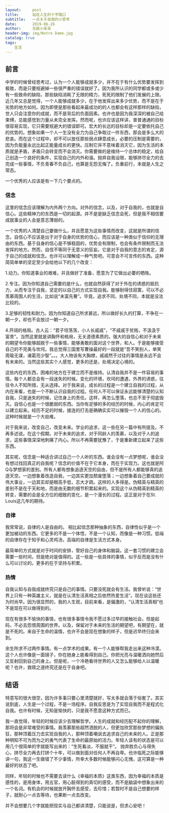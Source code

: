 ```yaml
---
layout:     post
title:      站在人生的十字路口
subtitle:   一点关于自我的小思考
date:       2019-06-26
author:     无敌小呆呆
header-img: img/Notre Dame.jpg
catalog: true
tags:
    生活
---
```


## 前言
中学的时候曾经思考过，认为一个人能够成就多少，并不在于有什么优势要发挥到极致，而是只要规避掉一些很严重的错误就好了。因为我所认识的同学都或多或少有一些致命的缺陷，那些缺陷消耗了无限的精力，死死的限制了他们发展的上限。近几年又总是觉得，一个人能够成就多少，在于他发挥出来多少优势，而不是在于劣势的地方如何。因为即使是那些看起来最成功的的人也都会有这样那样的缺陷，世人只会注意你的成就，而不是背后的负面因素。也许也是因为我深深的被自己给束缚，总能感觉到力量从未完全发挥。然而呢，也许应该这样讲，普普通通的目标很容易实现，它只需要规避大的错误即可。宏大的长远的目标却是一定要依托自己的优势的。想象如果一个人一生没有全力为自己争取过一件东西，那会是多么大的悲哀。而在这个过程中，却不可以放任那些弱点肆意成长，必要的压制是需要的，因为负能量永远比起正能量成长的更快。压制它并不意味着消灭它，因为生活的本质就是矛盾，矛盾只会转变而不会消灭。你需要做的是维持一个总体的稳定，给自己创造一个良好的条件，实现自己的内外和谐。抛弃自我设限，能够拼尽全力的去完成一些事情，不负青春不负自己，也算是无怨无悔了。负重前行，本就是人生之常态。


一个优秀的人应该是有一下几个要点的。

### 信念
这里的信念应该理解为内外两个方向。对外的信念，以及，对于自我的，也就是自信心。这些精神力的东西是一切的起源。并不是是缺乏信念会死，但是我不相信要成就事业的人会是意志薄弱的。

一个优秀的人清楚自己要做什么，并且愿意为这些事情而改变，这就是所谓的信念。自信心不应该是出于对于自身的优势的信心，而应该是一种类似于信仰的无理由的东西。基于自身的信心是不够稳固的，优势会有限制，也会有条件限制而无法发挥的地方。然而，自信不等同于无意义的狂妄。它是对于自我的意志的肯定，源于自己的成就和信念。也许可以理解成一种气势吧。可意会不可言传的东西。这种简简单单的坚定至少会给他以下的几个改变：

1.动力。你知道事业的艰难，并且做好了准备，愿意为了它做出必要的牺牲。

2.专注。因为你知道自己需要的是什么，也就自然获得了对于外在的诱惑的抵抗力，从而专注于自我，坚定的以自己的方式实现自我。能够耐得住寂寞，可以不必羡慕周围人的生活，比如说“未富先奢”。毕竟，追求不同，处境不同，本就是没法比较的。

3.足够的韧性和耐力。因为你知道自己所求甚远，所以做好长久的打算，不争在一朝一夕，却也不会放过一朝一夕。

4.开阔的格局。古人云：“君子坦荡荡，小人长戚戚”，“不戚戚于贫贱，不汲汲于富贵”。当然这里就是讲胸怀和格局，无关道德素质的。强大的自信心和对于未来的期望令你能够超脱于一些事情，能够勇敢的面对这个世界，和人。于是能够接受自己的不完美与坎坷。我总觉得三国里写曹操最好的一段就是“吾不笑别人，单笑周瑜无谋，诸葛亮少智”。。。大人物该有大胸襟，戚戚然于过往的事情是永远不会有未来的。当然这些其实个人感觉，更多的还是，处境决定心境的。



这些内在的东西，困难的地方在于建立而不是维持。认清自我并不是一件容易的事情。每个人都总会有一段迷失的时候。变化的环境，坎坷的遭遇，外界的诱惑，往往令人不知所措，无从选择。对于我来说，成长的过程是一个建立自我的过程，从内在来看，也是一个不断认识自我的过程。任何人不可以保证永远能够清楚的认知自我，只是迷失的时候，记住身上的责任。这样，再怎么堕落，也总不至于彻底毁灭。自信心也是一个很脆弱的东西。当你有足够的多的经历的时候，内心的肯定可以建立起来。经历不足的时候，接连的打击是确确实实可以摧毁一个人的信心的。这种时候就是一个大劫难。

对于我来说，改变自己，改变未来。学业的追求，这一些在另一篇中有所提及。不再多述说。在这个假期，对于未来的追求，对于同龄人的羡慕，以及对于人的追求，这些事情深深地刺痛了内心。所以不再需要犹豫了，于是重新建立起来了这些东西。

其实呢，信念是一种适合讲过自己一个人听的东西。谁会没有一点梦想呢，谁会没有想过找回真正的自我呢？信念的价值不在于它本身，而在于实现力。这也就是阿Q与梦想家的差别。所有人都有想象追逐天空的自由，但不是所有人都能够真的追逐天空。一边想象着改造自我，一边其实更加颓废堕落；一边想象着自己要成就的伟大事业，一边其实却是眼高手低，志大才疏。这样的人多得是。伪精英与精英的差别不是在于天和地，而是由无数的细节积累起来的。实现这个从伪精英到精英的转变，需要的会是全方位的细致的变化，是一个漫长的过程。这正是对于在St. Louis这几年的期待。

### 自律
我常常说，自律的人是自由的。
相比起信念那种抽象的东西，自律性似乎是一个更加被动的东西。它更多的不是一个体悟，不是一个认知，而像是一种习惯。低端的自律存在于知乎和心灵鸡汤，高端的自律是生活方式本身。

最简单的方式就是对于时间的安排，管好自己的身体和脑袋。这一套习惯的建立会需要一些时间，但是绝对是值得的。这一些是一些具体的事情，似乎反而是没有什么可以讨论的。更多的在于坚持与积累。


### 热情
自我认知与自我成就终究只是自己的事情。只要没死就会有生活。我曾听说：“世界上只有一种英雄主义，就是在认清生活真相之后依然热爱生活”。现在谈这些还为时尚早。因为很显然的，我的人生观，目前来看，是偏激的，“认清生活真相”也不是现在可以做得到的。

现在有很多不愉快的事情，也有很多事情令我不愿过多过早的接触社会。但是起码，不必去怨恨周围的世界。以及，保留对于未来的生活的期望吧，有期望在，就是不死的。来自于生命的温情，也许不会是现在想象的样子，但是迟早终归会来到。

余生所求不过两件事情。有一点学术的成果。有一个人能够帮我走出来这种冷漠。这个人也许像是一面镜子，你在她身上能看得到自己。你把光亮与温暖洒向她然后又反射回到自己的身上。但是呢，一个冷艳看待世界的人又怎么能够给人以温暖呢？也许，救赎之道终究还是在于自身吧。

## 结语
特意写的很大很空，因为许多事只要心里清楚就好，写太多就会落于俗套了。其实说到底，人生是一个过程，不是一场程序。自我反思是为了实现自我而不是程式化自我。也许有时候，无知是愉快的，只是我不愿意这种方式而已。

我一直觉得，年轻的时候应该少去理解哲学。人生的成就和经历配不起你的理解，那将会是非常难受的事情。我羡慕那些超然洒脱的人，但更加欣赏那些梦想的偏执狂，那种顶着压力去实现自我的人，那种顶着嘲讽去追求自己的未来的人。正是那种明知不可为而为之的勇气代表了生命的最原始的活力。年轻人该有的状态是可以用几个很简单的字就能写出来的：“生死看淡，不服就干”。 抛弃胜负心与得失心，拼尽全力再去打拼个十年，可以做到面对任何人不再自卑。也许临死之际能够讲一句，我这一生做错了不少事情，所幸大多数时候能够问心无愧，这可算是一种最好的状态了吧。

同样，年轻的时候也不需要去读什么《幸福的本质》这类东西，因为幸福的本质是感性的，是用身体，用五官，用心脏得到的真切的感受，而不是脑袋中想象出来的一个名词。有机会的时候就放开胸怀去感受，去珍惜；若暂时不是自己想要的样子，就耐心一点去等待，也果断一点去改变。




并不会想要几个字就能把现实与自己都讲清楚，只能说是，但求心安吧！

